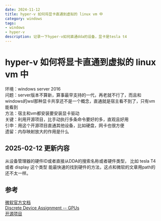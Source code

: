 ```yaml
---
date: 2024-11-12
title: hyper-v 如何将显卡直通到虚拟的 linux vm 中
category: windows
tags:
- windows
- hyper-v
description: 记录一下hyper-v如何直通dda的设备，显卡是tesla t4
---
```

# hyper-v 如何将显卡直通到虚拟的 linux vm 中

环境：windows server 2016  
问题：server版本不算新，算事最早支持的一代，再老就不行了，而且和windows的wsl那种显卡共享还不是一个概念，直通就是宿主看不到了，只有vm能看到  
方法：宿主和vm都安装要安装显卡驱动   
关键：利用开源项目，比手动执行多条命令要好的多，直观且好用    
引申：用这个开源项目直通其他设备，比如硬盘，网卡也很方便  
遗留：内存映射放大的作用是什么  

## 2025-02-12 更新内容
从设备管理器的硬件ID或者直接从DDA的搜索名称或者硬件类型， 比如 tesla T4 或者 display 这个类型 能最快速的找到硬件的方法，这点和微软的文章用path的还不太一样。
## 参考

[微软官方文档](https://learn.microsoft.com/en-us/windows-server/virtualization/hyper-v/plan/plan-for-deploying-devices-using-discrete-device-assignment)  
[Discrete Device Assignment -- GPUs](https://techcommunity.microsoft.com/blog/virtualization/discrete-device-assignment----gpus/382266)  
[开源项目](https://github.com/airene/DDA)  
